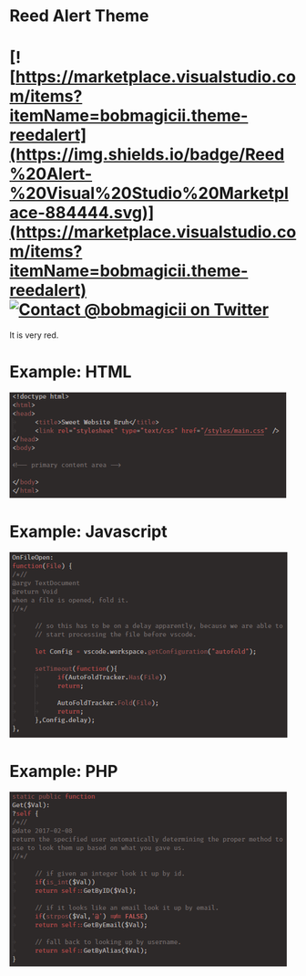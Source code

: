 # Reed Alert Theme

# [![https://marketplace.visualstudio.com/items?itemName=bobmagicii.theme-reedalert](https://img.shields.io/badge/Reed%20Alert-%20Visual%20Studio%20Marketplace-884444.svg)](https://marketplace.visualstudio.com/items?itemName=bobmagicii.theme-reedalert) [![Contact @bobmagicii on Twitter](https://img.shields.io/twitter/url/http/bobmagicii.svg?style=social&label=@bobmagicii)](https://twitter.com/bobmagicii)

It is very red.

# Example: HTML

![HTML](https://raw.githubusercontent.com/bobmagicii/vscode-theme-reed-alert/master/images/ex-html.png)

# Example: Javascript

![Javascript](https://raw.githubusercontent.com/bobmagicii/vscode-theme-reed-alert/master/images/ex-javascript.png)

# Example: PHP

![Javascript](https://raw.githubusercontent.com/bobmagicii/vscode-theme-reed-alert/master/images/ex-php.png)

